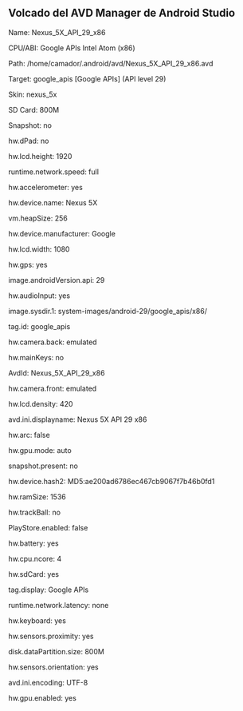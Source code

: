## Volcado del AVD Manager de Android Studio

Name: Nexus_5X_API_29_x86

CPU/ABI: Google APIs Intel Atom (x86)

Path: /home/camador/.android/avd/Nexus_5X_API_29_x86.avd

Target: google_apis [Google APIs] (API level 29)

Skin: nexus_5x

SD Card: 800M

Snapshot: no

hw.dPad: no

hw.lcd.height: 1920

runtime.network.speed: full

hw.accelerometer: yes

hw.device.name: Nexus 5X

vm.heapSize: 256

hw.device.manufacturer: Google

hw.lcd.width: 1080

hw.gps: yes

image.androidVersion.api: 29

hw.audioInput: yes

image.sysdir.1: system-images/android-29/google_apis/x86/

tag.id: google_apis

hw.camera.back: emulated

hw.mainKeys: no

AvdId: Nexus_5X_API_29_x86

hw.camera.front: emulated

hw.lcd.density: 420

avd.ini.displayname: Nexus 5X API 29 x86

hw.arc: false

hw.gpu.mode: auto

snapshot.present: no

hw.device.hash2: MD5:ae200ad6786ec467cb9067f7b46b0fd1

hw.ramSize: 1536

hw.trackBall: no

PlayStore.enabled: false

hw.battery: yes

hw.cpu.ncore: 4

hw.sdCard: yes

tag.display: Google APIs

runtime.network.latency: none

hw.keyboard: yes

hw.sensors.proximity: yes

disk.dataPartition.size: 800M

hw.sensors.orientation: yes

avd.ini.encoding: UTF-8

hw.gpu.enabled: yes

